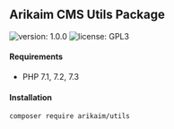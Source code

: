 ## Arikaim CMS Utils Package
![version: 1.0.0](https://img.shields.io/github/release/arikaim/utils.svg)
![license: GPL3](https://img.shields.io/badge/License-GPLv3-blue.svg)



#### Requirements 
  * PHP 7.1, 7.2, 7.3


#### Installation

```sh
composer require arikaim/utils
```
